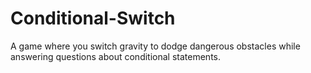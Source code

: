 # Conditional-Switch
A game where you switch gravity to dodge dangerous obstacles while answering questions about conditional statements.
